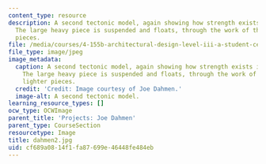```yaml
---
content_type: resource
description: A second tectonic model, again showing how strength exists in small forces.
  The large heavy piece is suspended and floats, through the work of the smaller lighter
  pieces.
file: /media/courses/4-155b-architectural-design-level-iii-a-student-center-for-mit-fall-2004/cf689a0814f1fa87699e46448fe484eb_dahmen2.jpg
file_type: image/jpeg
image_metadata:
  caption: A second tectonic model, again showing how strength exists in small forces.
    The large heavy piece is suspended and floats, through the work of the smaller
    lighter pieces.
  credit: 'Credit: Image courtesy of Joe Dahmen.'
  image-alt: A second tectonic model.
learning_resource_types: []
ocw_type: OCWImage
parent_title: 'Projects: Joe Dahmen'
parent_type: CourseSection
resourcetype: Image
title: dahmen2.jpg
uid: cf689a08-14f1-fa87-699e-46448fe484eb
---
```

